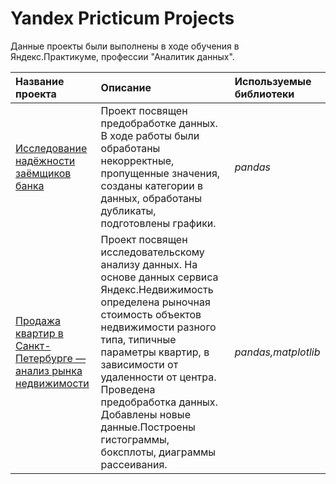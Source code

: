 # Yandex Pricticum Projects

Данные проекты были выполнены в ходе обучения в Яндекс.Практикуме, профессии "Аналитик данных".

| Название проекта | Описание | Используемые библиотеки | 
| :---------------------- | :---------------------- | :---------------------- |
| [Исследование надёжности заёмщиков банка](https://github.com/ildarm8/ypracticum_projects/tree/main/PRJ1-Предобработка%20данных) | Проект посвящен предобработке данных. В ходе работы были обработаны некорректные, пропущенные значения, созданы категории в данных, обработаны дубликаты, подготовлены графики.| *pandas* |
| [Продажа квартир в Санкт-Петербурге — анализ рынка недвижимости](https://github.com/ildarm8/ypracticum_projects/tree/main/PRJ2-Исследовательский%20анализ%20данных) | Проект посвящен исследовательскому анализу данных. На основе данных сервиса Яндекс.Недвижимость определена рыночная стоимость объектов недвижимости разного типа, типичные параметры квартир, в зависимости от удаленности от центра. Проведена предобработка данных. Добавлены новые данные.Построены гистограммы, боксплоты, диаграммы рассеивания.| *pandas,matplotlib* |
